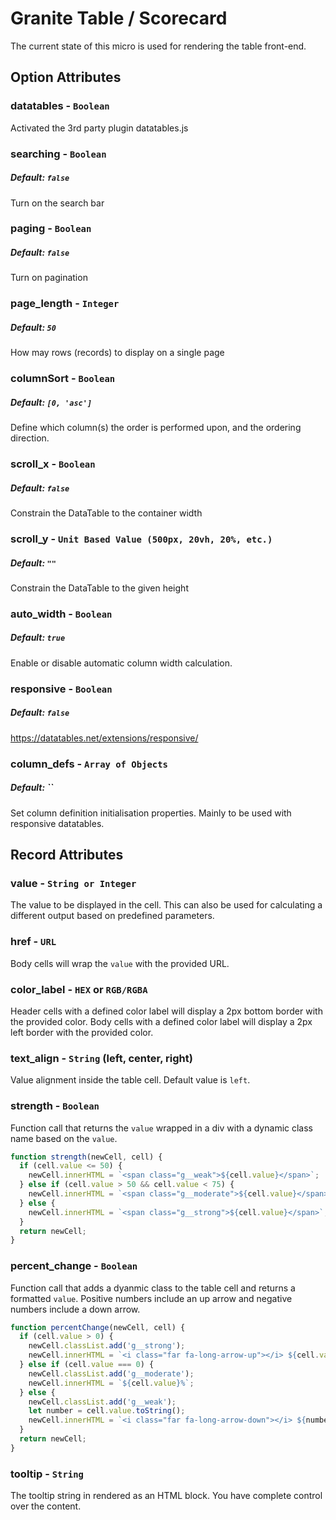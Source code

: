 # Granite Table / Scorecard

The current state of this micro is used for rendering the table front-end.

## Option Attributes

### datatables - `Boolean`

Activated the 3rd party plugin datatables.js

### searching - `Boolean`

##### Default: `false`

Turn on the search bar

### paging - `Boolean`

##### Default: `false`

Turn on pagination

### page_length - `Integer`

##### Default: `50`

How may rows (records) to display on a single page

### columnSort - `Boolean`

##### Default: `[0, 'asc']`

Define which column(s) the order is performed upon, and the ordering direction.

### scroll_x - `Boolean`

##### Default: `false`

Constrain the DataTable to the container width

### scroll_y - `Unit Based Value (500px, 20vh, 20%, etc.)`

##### Default: `""`

Constrain the DataTable to the given height

### auto_width - `Boolean`

##### Default: `true`

Enable or disable automatic column width calculation.

### responsive - `Boolean`

##### Default: `false`

<https://datatables.net/extensions/responsive/>

### column_defs - `Array of Objects`

##### Default: ``

Set column definition initialisation properties. Mainly to be used with responsive datatables.

## Record Attributes

### value - `String or Integer`

The value to be displayed in the cell. This can also be used for calculating a different output based on predefined parameters.

### href - `URL`

Body cells will wrap the `value` with the provided URL.

### color_label - `HEX` or `RGB/RGBA`

Header cells with a defined color label will display a 2px bottom border with the provided color. Body cells with a defined color label will display a 2px left border with the provided color.

### text_align - `String` (left, center, right)

Value alignment inside the table cell. Default value is `left`.

### strength - `Boolean`

Function call that returns the `value` wrapped in a div with a dynamic class name based on the `value`.

```javascript
function strength(newCell, cell) {
  if (cell.value <= 50) {
    newCell.innerHTML = `<span class="g__weak">${cell.value}</span>`;
  } else if (cell.value > 50 && cell.value < 75) {
    newCell.innerHTML = `<span class="g__moderate">${cell.value}</span>`;
  } else {
    newCell.innerHTML = `<span class="g__strong">${cell.value}</span>`;
  }
  return newCell;
}
```

### percent_change - `Boolean`

Function call that adds a dyanmic class to the table cell and returns a formatted `value`. Positive numbers include an up arrow and negative numbers include a down arrow.

```javascript
function percentChange(newCell, cell) {
  if (cell.value > 0) {
    newCell.classList.add('g__strong');
    newCell.innerHTML = `<i class="far fa-long-arrow-up"></i> ${cell.value}%`;
  } else if (cell.value === 0) {
    newCell.classList.add('g__moderate');
    newCell.innerHTML = `${cell.value}%`;
  } else {
    newCell.classList.add('g__weak');
    let number = cell.value.toString();
    newCell.innerHTML = `<i class="far fa-long-arrow-down"></i> ${number.slice(1)}%`;
  }
  return newCell;
}
```

### tooltip - `String`

The tooltip string in rendered as an HTML block. You have complete control over the content.
